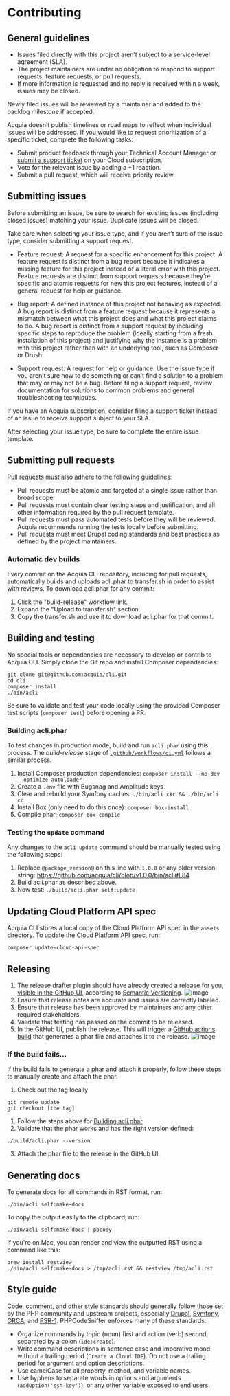# Contributing

## General guidelines

- Issues filed directly with this project aren’t subject to a service-level agreement (SLA).
- The project maintainers are under no obligation to respond to support requests, feature requests, or pull requests.
- If more information is requested and no reply is received within a week, issues may be closed.

Newly filed issues will be reviewed by a maintainer and added to the backlog milestone if accepted.

Acquia doesn’t publish timelines or road maps to reflect when individual issues will be addressed. If you would like to request prioritization of a specific ticket, complete the following tasks:

- Submit product feedback through your Technical Account Manager or [submit a support ticket](https://docs.acquia.com/support/#contact-acquia-support) on your Cloud subscription.
- Vote for the relevant issue by adding a +1 reaction.
- Submit a pull request, which will receive priority review.

## Submitting issues

Before submitting an issue, be sure to search for existing issues (including closed issues) matching your issue. Duplicate issues will be closed.

Take care when selecting your issue type, and if you aren’t sure of the issue type, consider submitting a support request.

- Feature request: A request for a specific enhancement for this project. A feature request is distinct from a bug report because it indicates a missing feature for this project instead of a literal error with this project. Feature requests are distinct from support requests because they’re specific and atomic requests for new this project features, instead of a general request for help or guidance.

- Bug report: A defined instance of this project not behaving as expected. A bug report is distinct from a feature request because it represents a mismatch between what this project does and what this project claims to do. A bug report is distinct from a support request by including specific steps to reproduce the problem (ideally starting from a fresh installation of this project) and justifying why the instance is a problem with this project rather than with an underlying tool, such as Composer or Drush.

- Support request: A request for help or guidance. Use the issue type if you aren’t sure how to do something or can’t find a solution to a problem that may or may not be a bug. Before filing a support request, review documentation for solutions to common problems and general troubleshooting techniques.

If you have an Acquia subscription, consider filing a support ticket instead of an issue to receive support subject to your SLA.

After selecting your issue type, be sure to complete the entire issue template.

## Submitting pull requests

Pull requests must also adhere to the following guidelines:

- Pull requests must be atomic and targeted at a single issue rather than broad scope.
- Pull requests must contain clear testing steps and justification, and all other information required by the pull request template.
- Pull requests must pass automated tests before they will be reviewed. Acquia recommends running the tests locally before submitting.
- Pull requests must meet Drupal coding standards and best practices as defined by the project maintainers.

### Automatic dev builds

Every commit on the Acquia CLI repository, including for pull requests, automatically builds and uploads acli.phar to transfer.sh in order to assist with reviews. To download acli.phar for any commit:

1. Click the "build-release" workflow link.
2. Expand the "Upload to transfer.sh" section.
3. Copy the transfer.sh and use it to download acli.phar for that commit.

## Building and testing

No special tools or dependencies are necessary to develop or contrib to Acquia CLI. Simply clone the Git repo and install Composer dependencies:
```
git clone git@github.com:acquia/cli.git
cd cli
composer install
./bin/acli
```

Be sure to validate and test your code locally using the provided Composer test scripts (`composer test`) before opening a PR.

### Building acli.phar

To test changes in production mode, build and run `acli.phar` using this process. The _build-release_ stage of [`.github/workflows/ci.yml`](.github/workflows/ci.yml) follows a similar process.

1. Install Composer production dependencies: `composer install --no-dev --optimize-autoloader`
2. Create a `.env` file with Bugsnag and Amplitude keys
3. Clear and rebuild your Symfony caches: `./bin/acli ckc && ./bin/acli cc`
4. Install Box (only need to do this once): `composer box-install`
5. Compile phar: `composer box-compile`

### Testing the `update` command

Any changes to the `acli update` command should be manually tested using the following steps:

1. Replace `@package_version@` on this line with `1.0.0` or any older version string: https://github.com/acquia/cli/blob/v1.0.0/bin/acli#L84
1. Build acli.phar as described above.
1. Now test: `./build/acli.phar self:update`

## Updating Cloud Platform API spec

Acquia CLI stores a local copy of the Cloud Platform API spec in the `assets` directory. To update the Cloud Platform API spec, run:

```
composer update-cloud-api-spec
```

## Releasing

1. The release drafter plugin should have already created a release for you, [visible in the GitHub UI](https://github.com/acquia/cli/releases), according to [Semantic Versioning](https://semver.org/). ![image](https://user-images.githubusercontent.com/539205/134036494-c7000fb0-94e6-4594-a09f-bb1601745d5a.png)
2. Ensure that release notes are accurate and issues are correctly labeled.
3. Ensure that release has been approved by maintainers and any other required stakeholders.
4. Validate that testing has passed on the commit to be released.
5. In the GitHub UI, publish the release. This will trigger a [GitHub actions build](https://github.com/acquia/cli/blob/731cb747060e06940b2b5e6994df1bcc86325a7a/.github/workflows/ci.yml#L47-L69) that generates a phar file and attaches it to the release. ![image](https://user-images.githubusercontent.com/539205/134036674-4dd6db98-5fe4-413c-abe3-3a6f35b0fc31.png)


### If the build fails...

If the build fails to generate a phar and attach it properly, follow these steps to manually create and attach the phar.

1. Check out the tag locally
```
git remote update
git checkout [the tag]
```
1. Follow the steps above for [Building acli.phar](#building-acliphar)
2. Validate that the phar works and has the right version defined:
```
./build/acli.phar --version
```
3. Attach the phar file to the release in the GitHub UI.

## Generating docs

To generate docs for all commands in RST format, run:
```
./bin/acli self:make-docs
```

To copy the output easily to the clipboard, run:
```
./bin/acli self:make-docs | pbcopy
```

If you're on Mac, you can render and view the outputted RST using a command like this:
```
brew install restview
./bin/acli self:make-docs > /tmp/acli.rst && restview /tmp/acli.rst
```

## Style guide

Code, comment, and other style standards should generally follow those set by the PHP community and upstream projects, especially [Drupal](https://www.drupal.org/docs/develop/standards), [Symfony](https://symfony.com/doc/current/contributing/code/standards.html), [ORCA](https://github.com/acquia/coding-standards-php), and [PSR-1](https://www.php-fig.org/psr/psr-1/). PHPCodeSniffer enforces many of these standards.

- Organize commands by topic (noun) first and action (verb) second, separated by a colon (`ide:create`).
- Write command descriptions in sentence case and imperative mood without a trailing period (`Create a Cloud IDE`). Do not use a trailing period for argument and option descriptions.
- Use camelCase for all property, method, and variable names.
- Use hyphens to separate words in options and arguments (`addOption('ssh-key')`), or any other variable exposed to end users.
